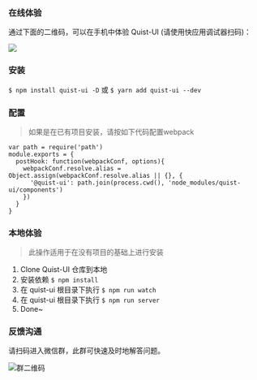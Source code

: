 ### 在线体验

通过下面的二维码，可以在手机中体验 Quist-UI (请使用快应用调试器扫码)：

![](http://pfrg4qq0y.bkt.clouddn.com/5baf2aa4N0ccc8797.png)

### 安装  
`$ npm install quist-ui -D` 或 `$ yarn add quist-ui --dev`


### 配置
> 如果是在已有项目安装，请按如下代码配置webpack
```js{4}
var path = require('path')
module.exports = {
  postHook: function(webpackConf, options){
    webpackConf.resolve.alias = Object.assign(webpackConf.resolve.alias || {}, {
      '@quist-ui': path.join(process.cwd(), 'node_modules/quist-ui/components')
    })
  }
}
```

### 本地体验  
> 此操作适用于在没有项目的基础上进行安装
1. Clone Quist-UI 仓库到本地
2. 安装依赖 `$ npm install`
3. 在 quist-ui 根目录下执行 `$ npm run watch`
4. 在 quist-ui 根目录下执行 `$ npm run server`
5. Done~


### 反馈沟通

请扫码进入微信群，此群可快速及时地解答问题。

![群二维码](http://phcawhbff.bkt.clouddn.com/1029.jpeg)


